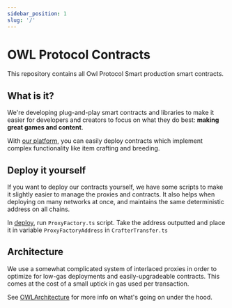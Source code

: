 ```yaml
---
sidebar_position: 1
slug: '/'
---
```


# OWL Protocol Contracts

This repository contains all Owl Protocol Smart production smart contracts.
## What is it?
We're developing plug-and-play smart contracts and libraries to make it easier for developers and creators to focus on what they do best: **making great games and content**.

With [our platform](https://owlprotocol.xyz), you can easily deploy contracts which implement complex functionality like item crafting and breeding.

## Deploy it yourself

If you want to deploy our contracts yourself, we have some scripts to make it slightly easier to manage the proxies and contracts. It also helps when deploying on many networks at once, and maintains the same deterministic address on all chains.

In [deploy](https://github.com/owlprotocol/contracts/tree/master/packages/owlprotocol-contracts/deploy/001_Implementation), run `ProxyFactory.ts` script. Take the address outputted and place it in variable `ProxyFactoryAddress` in `CrafterTransfer.ts`

## Architecture

We use a somewhat complicated system of interlaced proxies in order to optimize for low-gas deployments and easily-upgradeable contracts. This comes at the cost of a small uptick in gas used per transaction.

See [OWLArchitecture](../../OWLArchitecture.drawio) for more info on what's going on under the hood.

